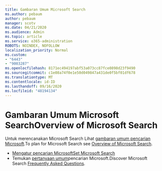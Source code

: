 ```yaml
---
title: Gambaran Umum Microsoft Search
ms.author: pebaum
author: pebaum
manager: scotv
ms.date: 04/21/2020
ms.audience: Admin
ms.topic: article
ms.service: o365-administration
ROBOTS: NOINDEX, NOFOLLOW
localization_priority: Normal
ms.custom:
- "6443"
- "9003287"
ms.openlocfilehash: 8171ec494197abf53a073cc87fce0898d23f9490
ms.sourcegitcommit: c1e08a74f0e1e50d049847a431de0f5bf01df678
ms.translationtype: MT
ms.contentlocale: id-ID
ms.lasthandoff: 09/16/2020
ms.locfileid: "48194134"
---
```

# <a name="overview-of-microsoft-search"></a><span data-ttu-id="f9a12-102">Gambaran Umum Microsoft Search</span><span class="sxs-lookup"><span data-stu-id="f9a12-102">Overview of Microsoft Search</span></span>

<span data-ttu-id="f9a12-103">Untuk merencanakan Microsoft Search Lihat [gambaran umum pencarian Microsoft](https://docs.microsoft.com/microsoftsearch/overview-microsoft-search).</span><span class="sxs-lookup"><span data-stu-id="f9a12-103">To plan for Microsoft Search see [Overview of Microsoft Search](https://docs.microsoft.com/microsoftsearch/overview-microsoft-search).</span></span>

- [<span data-ttu-id="f9a12-104">Mengatur pencarian Microsoft</span><span class="sxs-lookup"><span data-stu-id="f9a12-104">Set Microsoft Search</span></span>](https://docs.microsoft.com/microsoftsearch/setup-microsoft-search)
- <span data-ttu-id="f9a12-105">Temukan [pertanyaan umum](https://docs.microsoft.com/microsoftsearch/faqs)pencarian Microsoft.</span><span class="sxs-lookup"><span data-stu-id="f9a12-105">Discover Microsoft Search [Frequently Asked Questions](https://docs.microsoft.com/microsoftsearch/faqs).</span></span>

